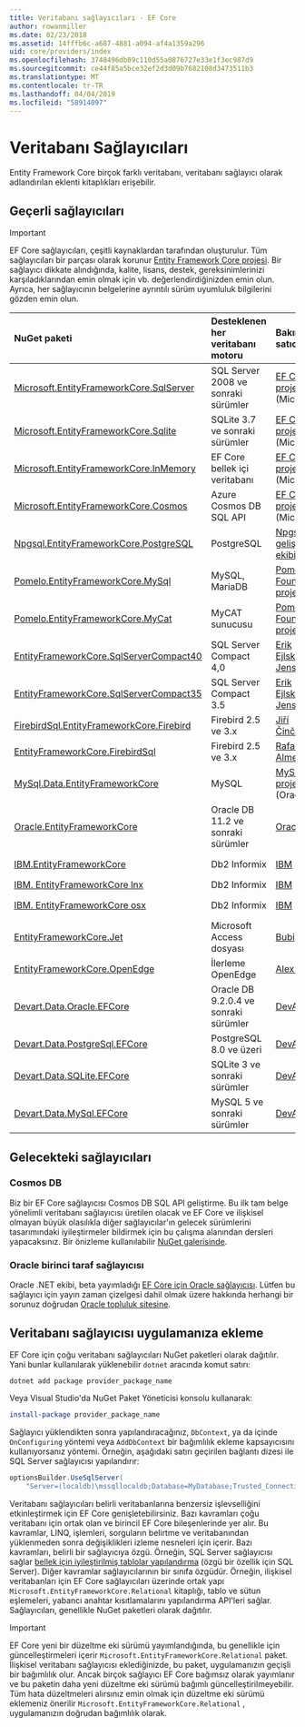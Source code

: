 ```yaml
---
title: Veritabanı sağlayıcıları - EF Core
author: rowanmiller
ms.date: 02/23/2018
ms.assetid: 14fffb6c-a687-4881-a094-af4a1359a296
uid: core/providers/index
ms.openlocfilehash: 3748496db89c110d55a0876727e33e1f3ec987d9
ms.sourcegitcommit: ce44f85a5bce32ef2d3d09b7682108d3473511b3
ms.translationtype: MT
ms.contentlocale: tr-TR
ms.lasthandoff: 04/04/2019
ms.locfileid: "58914097"
---
```

# <a name="database-providers"></a>Veritabanı Sağlayıcıları

Entity Framework Core birçok farklı veritabanı, veritabanı sağlayıcı olarak adlandırılan eklenti kitaplıkları erişebilir.

## <a name="current-providers"></a>Geçerli sağlayıcıları
> [!IMPORTANT]  
> EF Core sağlayıcıları, çeşitli kaynaklardan tarafından oluşturulur. Tüm sağlayıcıları bir parçası olarak korunur [Entity Framework Core projesi](https://github.com/aspnet/EntityFrameworkCore). Bir sağlayıcı dikkate alındığında, kalite, lisans, destek, gereksinimlerinizi karşıladıklarından emin olmak için vb. değerlendirdiğinizden emin olun. Ayrıca, her sağlayıcının belgelerine ayrıntılı sürüm uyumluluk bilgilerini gözden emin olun.

| NuGet paketi                                                                                                        | Desteklenen her veritabanı motoru | Bakımcı / satıcı                                                           | Notları / gereksinimleri | Faydalı bağlantılar                                                                                                                                                                                       |
|:---------------------------------------------------------------------------------------------------------------------|:---------------------------|:------------------------------------------------------------------------------|:---------------------|:---------------------------------------------------------------------------------------------------------------------------------------------------------------------------------------------------|
| [Microsoft.EntityFrameworkCore.SqlServer](https://www.nuget.org/packages/Microsoft.EntityFrameworkCore.SqlServer)    | SQL Server 2008 ve sonraki sürümler    | [EF Core projesi](https://github.com/aspnet/EntityFrameworkCore/) (Microsoft) |                      | [Docs](xref:core/providers/sql-server/index)                                                                                                                                                       |
| [Microsoft.EntityFrameworkCore.Sqlite](https://www.nuget.org/packages/Microsoft.EntityFrameworkCore.Sqlite)          | SQLite 3.7 ve sonraki sürümler         | [EF Core projesi](https://github.com/aspnet/EntityFrameworkCore/) (Microsoft) |                      | [Docs](xref:core/providers/sqlite/index)                                                                                                                                                           |
| [Microsoft.EntityFrameworkCore.InMemory](https://www.nuget.org/packages/Microsoft.EntityFrameworkCore.InMemory)      | EF Core bellek içi veritabanı | [EF Core projesi](https://github.com/aspnet/EntityFrameworkCore/) (Microsoft) | Yalnızca test etmek için     | [Docs](xref:core/providers/in-memory/index)                                                                                                                                                        |
| [Microsoft.EntityFrameworkCore.Cosmos](https://www.nuget.org/packages/Microsoft.EntityFrameworkCore.Cosmos)          | Azure Cosmos DB SQL API    | [EF Core projesi](https://github.com/aspnet/EntityFrameworkCore/) (Microsoft) | Yalnızca önizleme         | [blogu](https://blogs.msdn.microsoft.com/dotnet/2018/10/17/announcing-entity-framework-core-2-2-preview-3/)                                                                                         |
| [Npgsql.EntityFrameworkCore.PostgreSQL](https://www.nuget.org/packages/Npgsql.EntityFrameworkCore.PostgreSQL)        | PostgreSQL                 | [Npgsql geliştirme ekibi](https://github.com/npgsql)                          |                      | [Docs](http://www.npgsql.org/efcore/index.html)                                                                                                                                                    |
| [Pomelo.EntityFrameworkCore.MySql](https://www.nuget.org/packages/Pomelo.EntityFrameworkCore.MySql)                  | MySQL, MariaDB             | [Pomelo Foundation proje](https://github.com/PomeloFoundation)              |                      | [Benioku dosyası](https://github.com/PomeloFoundation/Pomelo.EntityFrameworkCore.MySql/blob/master/README.md)                                                                                               |
| [Pomelo.EntityFrameworkCore.MyCat](https://www.nuget.org/packages/Pomelo.EntityFrameworkCore.MyCat)                  | MyCAT sunucusu               | [Pomelo Foundation proje](https://github.com/PomeloFoundation)              | Yalnızca yayın öncesi      | [Benioku dosyası](https://github.com/PomeloFoundation/Pomelo.EntityFrameworkCore.MyCat/blob/master/README.md)                                                                                               |
| [EntityFrameworkCore.SqlServerCompact40](https://www.nuget.org/packages/EntityFrameworkCore.SqlServerCompact40)      | SQL Server Compact 4,0     | [Erik Ejlskov Jensen](https://github.com/ErikEJ/)                             | .NET Framework       | [Wiki](https://github.com/ErikEJ/EntityFramework.SqlServerCompact/wiki/Using-EF-Core-with-SQL-Server-Compact-in-Traditional-.NET-Applications)                                                     |
| [EntityFrameworkCore.SqlServerCompact35](https://www.nuget.org/packages/EntityFrameworkCore.SqlServerCompact35)      | SQL Server Compact 3.5     | [Erik Ejlskov Jensen](https://github.com/ErikEJ/)                             | .NET Framework       | [Wiki](https://github.com/ErikEJ/EntityFramework.SqlServerCompact/wiki/Using-EF-Core-with-SQL-Server-Compact-in-Traditional-.NET-Applications)                                                     |
| [FirebirdSql.EntityFrameworkCore.Firebird](https://www.nuget.org/packages/FirebirdSql.EntityFrameworkCore.Firebird/) | Firebird 2.5 ve 3.x       | [Jiří Činčura](https://github.com/cincuranet)                                 |                      | [Docs](https://github.com/cincuranet/FirebirdSql.Data.FirebirdClient/blob/master/Provider/docs/entity-framework-core.md)                                                                           |
| [EntityFrameworkCore.FirebirdSql](https://www.nuget.org/packages/EntityFrameworkCore.FirebirdSql/)                   | Firebird 2.5 ve 3.x       | [Rafael Almeida](https://github.com/ralmsdeveloper)                           |                      | [Wiki](https://github.com/ralmsdeveloper/EntityFrameworkCore.FirebirdSQL/wiki)                                                                                                                     |
| [MySql.Data.EntityFrameworkCore](https://www.nuget.org/packages/MySql.Data.EntityFrameworkCore)                      | MySQL                      | [MySQL proje](http://dev.mysql.com) (Oracle)                                |                      | [Docs](https://dev.mysql.com/doc/connector-net/en/connector-net-entityframework-core.html)                                                                                                         |
| [Oracle.EntityFrameworkCore](https://www.nuget.org/packages/Oracle.EntityFrameworkCore/)                             | Oracle DB 11.2 ve sonraki sürümler     | [Oracle](https://www.oracle.com/technetwork/topics/dotnet/)                   | Ön sürüm           | [Web sitesi](https://www.oracle.com/technetwork/topics/dotnet/)                                                                                                                                       |
| [IBM.EntityFrameworkCore](https://www.nuget.org/packages/IBM.EntityFrameworkCore)                                    | Db2 Informix              | [IBM](https://ibm.com)                                                        | Windows sürümü      | [blogu](https://www.ibm.com/developerworks/community/blogs/96960515-2ea1-4391-8170-b0515d08e4da/entry/Creating_Entity_Data_Model_using_IBM_Data_Server_providers_for_Entity_Framework_Core?lang=en) |
| [IBM. EntityFrameworkCore lnx](https://www.nuget.org/packages/IBM.EntityFrameworkCore-lnx)                            | Db2 Informix              | [IBM](https://ibm.com)                                                        | Linux sürümü        | [blogu](https://www.ibm.com/developerworks/community/blogs/96960515-2ea1-4391-8170-b0515d08e4da/entry/Creating_Entity_Data_Model_using_IBM_Data_Server_providers_for_Entity_Framework_Core?lang=en) |
| [IBM. EntityFrameworkCore osx](https://www.nuget.org/packages/IBM.EntityFrameworkCore-osx)                            | Db2 Informix              | [IBM](https://ibm.com)                                                        | macOS sürümü        | [blogu](https://www.ibm.com/developerworks/community/blogs/96960515-2ea1-4391-8170-b0515d08e4da/entry/Creating_Entity_Data_Model_using_IBM_Data_Server_providers_for_Entity_Framework_Core?lang=en) |
| [EntityFrameworkCore.Jet](https://www.nuget.org/packages/EntityFrameworkCore.Jet/)                                   | Microsoft Access dosyası     | [Bubi](https://github.com/bubibubi)                                           | .NET Framework       | [Benioku dosyası](https://github.com/bubibubi/EntityFrameworkCore.Jet/blob/master/docs/README.md)                                                                                                           |
| [EntityFrameworkCore.OpenEdge](https://www.nuget.org/packages/EntityFrameworkCore.OpenEdge/)                         | İlerleme OpenEdge          | [Alex Wiese](https://github.com/alexwiese)                                    |                      | [Benioku dosyası](https://github.com/alexwiese/EntityFrameworkCore.OpenEdge/blob/master/README.md)                                                                                                          |
| [Devart.Data.Oracle.EFCore](https://www.nuget.org/packages/Devart.Data.Oracle.EFCore/)                               | Oracle DB 9.2.0.4 ve sonraki sürümler  | [DevArt](https://www.devart.com/)                                             | Ücretli                 | [Docs](https://www.devart.com/dotconnect/oracle/docs/)                                                                                                                                             |
| [Devart.Data.PostgreSql.EFCore](https://www.nuget.org/packages/Devart.Data.PostgreSql.EFCore/)                       | PostgreSQL 8.0 ve üzeri     | [DevArt](https://www.devart.com/)                                             | Ücretli                 | [Docs](https://www.devart.com/dotconnect/postgresql/docs/)                                                                                                                                         |
| [Devart.Data.SQLite.EFCore](https://www.nuget.org/packages/Devart.Data.SQLite.EFCore/)                               | SQLite 3 ve sonraki sürümler           | [DevArt](https://www.devart.com/)                                             | Ücretli                 | [Docs](https://www.devart.com/dotconnect/sqlite/docs/)                                                                                                                                             |
| [Devart.Data.MySql.EFCore](https://www.nuget.org/packages/Devart.Data.MySql.EFCore/)                                 | MySQL 5 ve sonraki sürümler            | [DevArt](https://www.devart.com/)                                             | Ücretli                 | [Docs](https://www.devart.com/dotconnect/mysql/docs/)                                                                                                                                              |

## <a name="future-providers"></a>Gelecekteki sağlayıcıları

### <a name="cosmos-db"></a>Cosmos DB

Biz bir EF Core sağlayıcısı Cosmos DB SQL API geliştirme.
Bu ilk tam belge yönelimli veritabanı sağlayıcısı üretilen olacak ve EF Core ve ilişkisel olmayan büyük olasılıkla diğer sağlayıcılar'ın gelecek sürümlerini tasarımındaki iyileştirmeler bildirmek için bu çalışma alanından dersleri yapacaksınız.
Bir önizleme kullanılabilir [NuGet galerisinde](https://www.nuget.org/packages/Microsoft.EntityFrameworkCore.Cosmos).

### <a name="oracle-first-party-provider"></a>Oracle birinci taraf sağlayıcısı
Oracle .NET ekibi, beta yayımladığı [EF Core için Oracle sağlayıcısı](https://www.nuget.org/packages/Oracle.EntityFrameworkCore/).
Lütfen bu sağlayıcı için yayın zaman çizelgesi dahil olmak üzere hakkında herhangi bir sorunuz doğrudan [Oracle topluluk sitesine](https://community.oracle.com/).

## <a name="adding-a-database-provider-to-your-application"></a>Veritabanı sağlayıcısı uygulamanıza ekleme

EF Core için çoğu veritabanı sağlayıcıları NuGet paketleri olarak dağıtılır. Yani bunlar kullanılarak yüklenebilir `dotnet` aracında komut satırı:

``` console
dotnet add package provider_package_name
```

Veya Visual Studio'da NuGet Paket Yöneticisi konsolu kullanarak:

``` powershell
install-package provider_package_name
```

Sağlayıcı yüklendikten sonra yapılandıracağınız, `DbContext`, ya da içinde `OnConfiguring` yöntemi veya `AddDbContext` bir bağımlılık ekleme kapsayıcısını kullanıyorsanız yöntemi.
Örneğin, aşağıdaki satırı geçirilen bağlantı dizesi ile SQL Server sağlayıcısı yapılandırır:

``` csharp
optionsBuilder.UseSqlServer(
    "Server=(localdb)\mssqllocaldb;Database=MyDatabase;Trusted_Connection=True;");
```  

Veritabanı sağlayıcıları belirli veritabanlarına benzersiz işlevselliğini etkinleştirmek için EF Core genişletebilirsiniz.
Bazı kavramları çoğu veritabanı için ortak olan ve birincil EF Core bileşenlerinde yer alır.
Bu kavramlar, LINQ, işlemleri, sorguların belirtme ve veritabanından yüklenmeden sonra değişiklikleri izleme nesneleri için içerir.
Bazı kavramları, belirli bir sağlayıcıya özgü.
Örneğin, SQL Server sağlayıcısı sağlar [bellek için iyileştirilmiş tablolar yapılandırma](xref:core/providers/sql-server/memory-optimized-tables) (özgü bir özellik için SQL Server).
Diğer kavramlar sağlayıcılarının bir sınıfa özgüdür.
Örneğin, ilişkisel veritabanları için EF Core sağlayıcıları üzerinde ortak yapı `Microsoft.EntityFrameworkCore.Relational` kitaplığı, tablo ve sütun eşlemeleri, yabancı anahtar kısıtlamalarını yapılandırma API'leri sağlar. Sağlayıcıları, genellikle NuGet paketleri olarak dağıtılır.

> [!IMPORTANT]  
> EF Core yeni bir düzeltme eki sürümü yayımlandığında, bu genellikle için güncelleştirmeleri içerir `Microsoft.EntityFrameworkCore.Relational` paket.
> İlişkisel veritabanı sağlayıcısı eklediğinizde, bu paket, uygulamanızın geçişli bir bağımlılık olur.
> Ancak birçok sağlayıcı EF Core bağımsız olarak yayımlanır ve bu paketin daha yeni düzeltme eki sürümü bağımlı güncelleştirilmeyebilir.
> Tüm hata düzeltmeleri alırsınız emin olmak için düzeltme eki sürümü eklemeniz önerilir `Microsoft.EntityFrameworkCore.Relational` , uygulamanızın doğrudan bağımlılık olarak.

